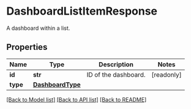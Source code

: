 # DashboardListItemResponse

A dashboard within a list.

## Properties
Name | Type | Description | Notes
------------ | ------------- | ------------- | -------------
**id** | **str** | ID of the dashboard. | [readonly] 
**type** | [**DashboardType**](DashboardType.md) |  | 

[[Back to Model list]](README.md#documentation-for-models) [[Back to API list]](README.md#documentation-for-api-endpoints) [[Back to README]](README.md)


